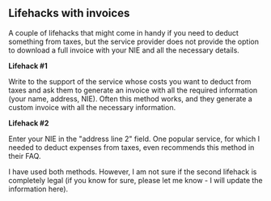 ## Lifehacks with invoices

A couple of lifehacks that might come in handy if you need to deduct something from taxes, but the service provider
does not provide the option to download a full invoice with your NIE and all the necessary details.

**Lifehack #1**

Write to the support of the service whose costs you want to deduct from taxes and ask them to generate an invoice
with all the required information (your name, address, NIE). Often this method works, and they generate a custom
invoice with all the necessary information.

**Lifehack #2**

Enter your NIE in the "address line 2" field. One popular service, for which I needed to deduct expenses from taxes,
even recommends this method in their FAQ.

I have used both methods. However, I am not sure if the second lifehack is completely legal (if you know for sure,
please let me know - I will update the information here).
